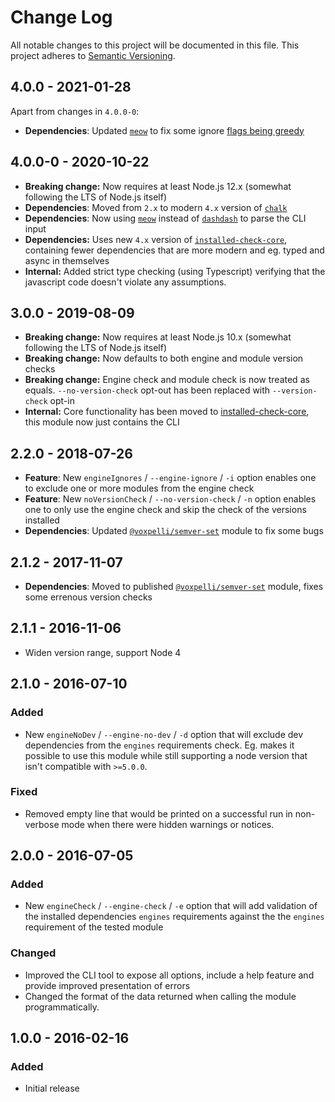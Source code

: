 # Change Log

All notable changes to this project will be documented in this file.
This project adheres to [Semantic Versioning](http://semver.org/).

## 4.0.0 - 2021-01-28

Apart from changes in `4.0.0-0`:

* **Dependencies**: Updated [`meow`](https://www.npmjs.com/package/meow) to fix some ignore [flags being greedy](https://github.com/sindresorhus/meow/pull/162)

## 4.0.0-0 - 2020-10-22

* **Breaking change:** Now requires at least Node.js 12.x (somewhat following the LTS of Node.js itself)
* **Dependencies**: Moved from `2.x` to modern `4.x` version of [`chalk`](https://www.npmjs.com/package/chalk)
* **Dependencies**: Now using [`meow`](https://www.npmjs.com/package/meow) instead of [`dashdash`](https://www.npmjs.com/package/dashdash) to parse the CLI input
* **Dependencies:** Uses new `4.x` version of [`installed-check-core`](https://github.com/voxpelli/node-installed-check-core), containing fewer dependencies that are more modern and eg. typed and async in themselves
* **Internal:**  Added strict type checking (using Typescript) verifying that the javascript code doesn't violate any assumptions.

## 3.0.0 - 2019-08-09

* **Breaking change:** Now requires at least Node.js 10.x (somewhat following the LTS of Node.js itself)
* **Breaking change:** Now defaults to both engine and module version checks
* **Breaking change:** Engine check and module check is now treated as equals. `--no-version-check` opt-out has been replaced with `--version-check` opt-in
* **Internal:** Core functionality has been moved to [installed-check-core](https://github.com/voxpelli/node-installed-check-core), this module now just contains the CLI

## 2.2.0 - 2018-07-26

* **Feature**: New `engineIgnores` / `--engine-ignore` / `-i` option enables one to exclude one or more modules from the engine check
* **Feature**: New `noVersionCheck` / `--no-version-check` / `-n` option enables one to only use the engine check and skip the check of the versions installed
* **Dependencies**: Updated [`@voxpelli/semver-set`](https://www.npmjs.com/package/@voxpelli/semver-set) module to fix some bugs

## 2.1.2 - 2017-11-07

* **Dependencies**: Moved to published [`@voxpelli/semver-set`](https://www.npmjs.com/package/@voxpelli/semver-set) module, fixes some errenous version checks

## 2.1.1 - 2016-11-06

* Widen version range, support Node 4

## 2.1.0 - 2016-07-10

### Added
- New `engineNoDev` / `--engine-no-dev` / `-d` option that will exclude dev dependencies from the `engines` requirements check. Eg. makes it possible to use this module while still supporting a node version that isn't compatible with `>=5.0.0`.

### Fixed
- Removed empty line that would be printed on a successful run in non-verbose mode when there were hidden warnings or notices.

## 2.0.0 - 2016-07-05

### Added
- New `engineCheck` / `--engine-check` / `-e` option that will add validation of the installed dependencies `engines` requirements against the the `engines` requirement of the tested module

### Changed
- Improved the CLI tool to expose all options, include a help feature and provide improved presentation of errors
- Changed the format of the data returned when calling the module programmatically.

## 1.0.0 - 2016-02-16

### Added
- Initial release
